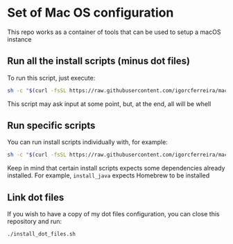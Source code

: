 # Set of Mac OS configuration

This repo works as a container of tools that can be used to setup a macOS instance

## Run all the install scripts (minus dot files)

To run this script, just execute:

```sh
sh -c "$(curl -fsSL https://raw.githubusercontent.com/igorcferreira/macOSConfig/master/install.sh)"
```

This script may ask input at some point, but, at the end, all will be whell

## Run specific scripts

You can run install scripts individually with, for example:

```sh
sh -c "$(curl -fsSL https://raw.githubusercontent.com/igorcferreira/macOSConfig/master/install_homebrew.sh)"
```

Keep in mind that certain install scripts expects some dependencies already installed. For example, `install_java` expects Homebrew to be installed

## Link dot files

If you wish to have a copy of my dot files configuration, you can close this repository and run:

```sh
./install_dot_files.sh
```